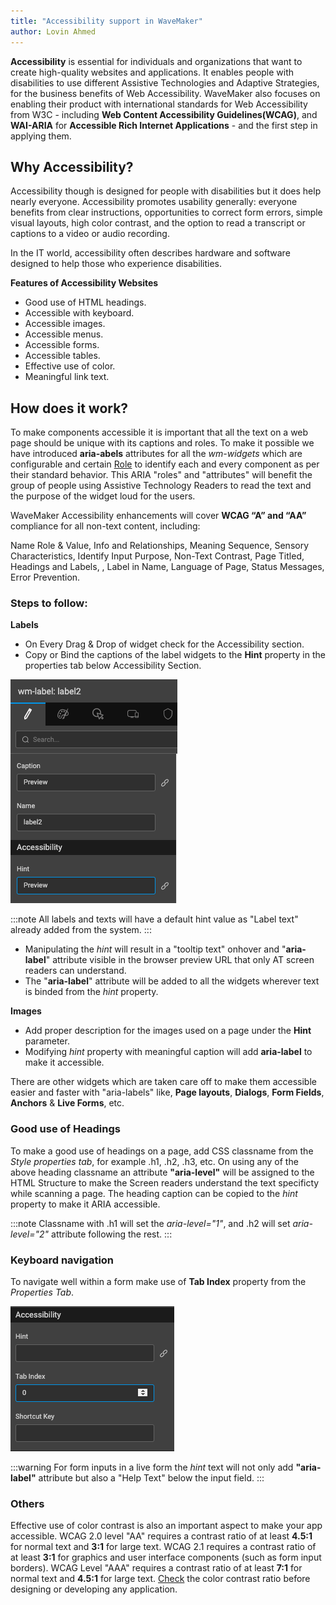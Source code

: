 ```yaml
---
title: "Accessibility support in WaveMaker"
author: Lovin Ahmed
---
```


**Accessibility** is essential for individuals and organizations that want to create high-quality websites and applications. It enables people with disabilities to use different Assistive Technologies and Adaptive Strategies, for the business benefits of Web Accessibility. WaveMaker also focuses on enabling their product with international standards for Web Accessibility from W3C - including **Web Content Accessibility Guidelines(WCAG)**, and **WAI-ARIA** for **Accessible Rich Internet Applications**  - and the first step in applying them. 



<!-- truncate -->

## Why Accessibility?

Accessibility though is designed for people with disabilities but it does help nearly everyone. Accessibility promotes usability generally: everyone benefits from clear instructions, opportunities to correct form errors, simple visual layouts, high color contrast, and the option to read a transcript or captions to a video or audio recording.

In the IT world, accessibility often describes hardware and software designed to help those who experience disabilities. 


**Features of Accessibility Websites**

* Good use of HTML headings.
* Accessible with keyboard.
* Accessible images.
* Accessible menus.
* Accessible forms.
* Accessible tables.
* Effective use of color.
* Meaningful link text.




## How does it work?

To make components accessible it is important that all the text on a web page should be unique with its captions and roles. To make it possible we have introduced **aria-abels** attributes for all the *wm-widgets* which are configurable and certain [Role](https://developer.mozilla.org/en-US/docs/Web/Accessibility/ARIA/Roles) to identify each and every component as per their standard behavior. This ARIA "roles" and "attributes" will benefit the group of people using Assistive Technology Readers to read the text and the purpose of the widget loud for the users.  

WaveMaker Accessibility enhancements will cover **WCAG “A” and “AA”** compliance for all non-text content, including:

Name Role & Value, Info and Relationships, Meaning Sequence, Sensory Characteristics, Identify Input Purpose, Non-Text Contrast, Page Titled, Headings and Labels, , Label in Name, Language of Page, Status Messages, Error Prevention.




### **Steps to follow:**

**Labels**

* On Every Drag & Drop of widget check for the Accessibility section. 
* Copy or Bind the captions of the label widgets to the **Hint** property in the properties tab below Accessibility Section. 

![Accessibility Section](/learn/assets/accessibility-section.png)

:::note
All labels and texts will have a default hint value as "Label text" already added from the system. 
:::

* Manipulating the *hint* will result in a "tooltip text" onhover and "**aria-label**" attribute visible in the browser preview URL that only AT screen readers can understand.
* The "**aria-label**" attribute will be added to all the widgets wherever text is binded from the *hint* property.



**Images**

* Add proper description for the images used on a page under the **Hint** parameter. 
* Modifying *hint* property with meaningful caption will add **aria-label** to make it accessible.


There are other widgets which are taken care off to make them accessible easier and faster with "aria-labels" like, **Page layouts**, **Dialogs**, **Form Fields**, **Anchors** & **Live Forms**, etc.



### Good use of Headings

To make a good use of headings on a page, add CSS classname from the *Style properties tab*, for example .h1, .h2, .h3,  etc. On using any of the above heading classname an attribute **"aria-level"** will be assigned to the HTML Structure to make the Screen readers understand the text specificty while scanning a page. The heading caption can be copied to the *hint* property to make it ARIA accessible.
 

:::note
Classname with .h1 will set the *aria-level="1"*, and .h2 will set *aria-level="2"* attribute following the rest. 
:::


### Keyboard navigation

To navigate well within a form make use of **Tab Index** property from the *Properties Tab*.

![Tab Index property](/learn/assets/tab-index-property.png)


:::warning 
For form inputs in a live form the *hint* text will not only add **"aria-label"** attribute but also a "Help Text" below the input field. 
:::



### Others

Effective use of color contrast is also an important aspect to make your app accessible. WCAG 2.0 level "AA" requires a contrast ratio of at least **4.5:1** for normal text and **3:1** for large text. WCAG 2.1 requires a contrast ratio of at least **3:1** for graphics and user interface components (such as form input borders). WCAG Level "AAA" requires a contrast ratio of at least **7:1** for normal text and **4.5:1** for large text. [Check](https://webaim.org/resources/contrastchecker/) the color contrast ratio before designing or developing any application.





